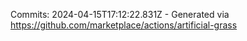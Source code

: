 Commits: 2024-04-15T17:12:22.831Z - Generated via https://github.com/marketplace/actions/artificial-grass
<br>
